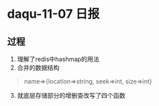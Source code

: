 # daqu-11-07 日报

## 过程

1. 理解了redis中hashmap的用法
2. 合并的数据结构  
> name=>{location=>string, seek=>int, size=>int}
3. 就底层存储部分的增删查改写了四个函数
